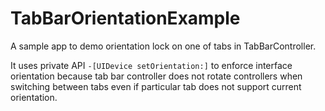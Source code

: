 TabBarOrientationExample
========================

A sample app to demo orientation lock on one of tabs in TabBarController. 

It uses private API `-[UIDevice setOrientation:]` to enforce interface orientation because tab bar controller does not rotate controllers when switching between tabs even if particular tab does not support current orientation.
